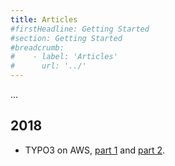 ```yaml
---
title: Articles
#firstHeadline: Getting Started
#section: Getting Started
#breadcrumb:
#    - label: 'Articles'
#      url: '../'
---
```


...

## 2018

* TYPO3 on AWS, [part 1](2018/typo3-on-amazon-web-services-part-1.md) and [part 2](2018/typo3-on-amazon-web-services-part-2.md).
